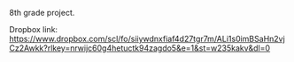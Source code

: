 8th grade project.

Dropbox link: https://www.dropbox.com/scl/fo/siiywdnxfiaf4d27tgr7m/ALi1s0imBSaHn2vjCz2Awkk?rlkey=nrwijc60g4hetuctk94zagdo5&e=1&st=w235kakv&dl=0
